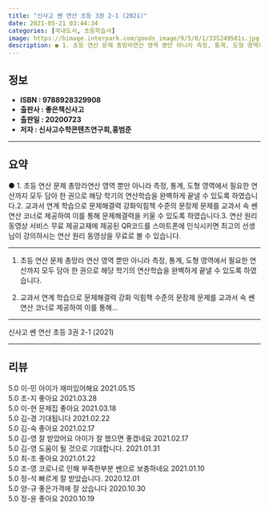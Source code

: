 ```yaml
---
title: "신사고 쎈 연산 초등 3권 2-1 (2021)"
date: 2021-05-21 03:44:34
categories: [국내도서, 초등학습서]
image: https://bimage.interpark.com/goods_image/9/5/8/1/335249581s.jpg
description: ● 1. 초등 연산 문제 총망라연산 영역 뿐만 아니라 측정, 통계, 도형 영역에서 필요한 연산까지 모두 담아 한 권으로 해당 학기의 연산학습을 완벽하게 끝낼 수 있도록 하였습니다.2. 교과서 연계 학습으로 문제해결력 강화익힘책 수준의 문장제 문제를 교과서 속 쎈연산 코너로 제공하여 이
---
```


## **정보**

- **ISBN : 9788928329908**
- **출판사 : 좋은책신사고**
- **출판일 : 20200723**
- **저자 : 신사고수학콘텐츠연구회,홍범준**

------



## **요약**

●  1. 초등 연산 문제 총망라연산 영역 뿐만 아니라 측정, 통계, 도형 영역에서 필요한 연산까지 모두 담아 한 권으로 해당 학기의 연산학습을 완벽하게 끝낼 수 있도록 하였습니다.2. 교과서 연계 학습으로 문제해결력 강화익힘책 수준의 문장제 문제를 교과서 속 쎈연산 코너로 제공하여 이를 통해 문제해결력을 키울 수 있도록 하였습니다.3. 연산 원리 동영상 서비스 무료 제공교재에 제공된 QR코드를 스마트폰에 인식시키면 최고의 선생님이 강의하시는 연산 원리 동영상을 무료로 볼 수 있습니다.

------

1. 초등 연산 문제 총망라
연산 영역 뿐만 아니라 측정, 통계, 도형 영역에서 필요한 연산까지 모두 담아 한 권으로 해당 학기의 연산학습을 완벽하게 끝낼 수 있도록 하였습니다.

2. 교과서 연계 학습으로 문제해결력 강화
익힘책 수준의 문장제 문제를 교과서 속 쎈연산 코너로 제공하여 이를 통해... 

------


신사고 쎈 연산 초등 3권 2-1 (2021) 

------


## **리뷰** 

5.0 이-민 아이가 재미있어해요 2021.05.15 <br/>5.0 조-지 좋아요 2021.03.28 <br/>5.0 이-현 문제집 좋아요  2021.03.18 <br/>5.0 김-경 기대됩니다 2021.02.22 <br/>5.0 김-숙 좋아요 2021.02.17 <br/>5.0 김-영 잘 받았어요
아이가 잘 했으면 좋겠네요 2021.02.17 <br/>5.0 김-영 도움이 될 것으로 기대합니다. 2021.01.31 <br/>5.0 최-조 좋아요 2021.01.22 <br/>5.0 조-영 코로나로 인해 부족한부분 쎈으로 보충하네요 2021.01.10 <br/>5.0 정-석 빠르게 잘 받았습니다. 2020.12.01 <br/>5.0 양-규 좋은가격에 잘 샀습니다 2020.10.30 <br/>5.0 정-윤 좋아요 2020.10.19 <br/>